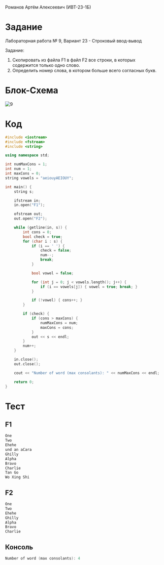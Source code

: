 Романов Артём Алексеевич (ИВТ-23-1Б)

# Задание

Лабораторная работа № 9, Вариант 23 - Строковый ввод-вывод

Задание:

1) Скопировать из файла F1 в файл F2 все строки, в которых
   содержится только одно слово.
2) Определить номер слова, в котором больше всего
   согласных букв.

# Блок-Схема
![9](https://github.com/Wingoush/LABS_PSTU_2023/assets/147124195/dd7c529f-0b57-4947-abd6-f69d41c9d143)


# Код

```cpp
#include <iostream>
#include <fstream>
#include <string>

using namespace std;

int numMaxCons = 1;
int num = 1;
int maxCons = 0;
string vowels = "aeiouyAEIOUY";

int main() {
    string s;

    ifstream in;
    in.open("F1");

    ofstream out;
    out.open("F2");

    while (getline(in, s)) {
        int cons = 0;
        bool check = true;
        for (char i : s) {
            if (i == ' ') {
                check = false;
                num--;
                break;
            }

            bool vowel = false;

            for (int j = 0; j < vowels.length(); j++) {
                if (i == vowels[j]) { vowel = true; break; }
            }

            if (!vowel) { cons++; }
        }

        if (check) {
            if (cons > maxCons) {
                numMaxCons = num;
                maxCons = cons;
            }
            out << s << endl;
        }
        num++;
    }

    in.close();
    out.close();

    cout << "Number of word (max consolants): " << numMaxCons << endl;

    return 0;
}
```

# Тест

## F1

```cpp
One
Two
Ehehe
und an aCara
Ghilly
Alpha
Bravo
Charlie
Tan Go
Wo Xing Shi
```

## F2

```cpp
One
Two
Ehehe
Ghilly
Alpha
Bravo
Charlie
```

## Консоль

```cpp
Number of word (max consolants): 4
```
